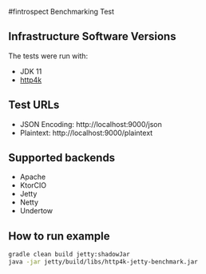 #fintrospect Benchmarking Test

## Infrastructure Software Versions
The tests were run with:

* JDK 11
* [http4k](https://http4k.org)

## Test URLs

- JSON Encoding: http://localhost:9000/json
- Plaintext: http://localhost:9000/plaintext

## Supported backends
- Apache
- KtorCIO
- Jetty
- Netty
- Undertow

## How to run example
```bash
gradle clean build jetty:shadowJar
java -jar jetty/build/libs/http4k-jetty-benchmark.jar
```
